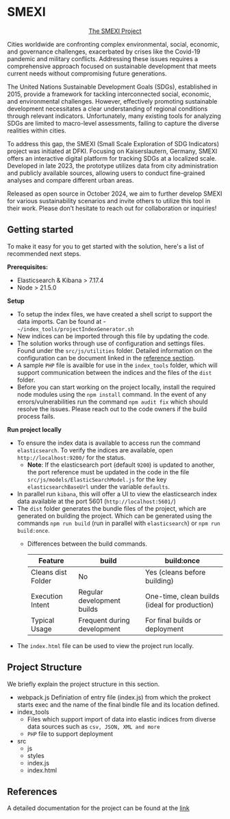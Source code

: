 # SMEXI

<div align="center">

[The SMEXI Project](https://www.dfki.uni-kl.de/~memmel/smexi/)

</div>

Cities worldwide are confronting complex environmental, social, economic, and governance challenges, exacerbated by crises like the Covid-19 pandemic and military conflicts. Addressing these issues requires a comprehensive approach focused on sustainable development that meets current needs without compromising future generations.

The United Nations Sustainable Development Goals (SDGs), established in 2015, provide a framework for tackling interconnected social, economic, and environmental challenges. However, effectively promoting sustainable development necessitates a clear understanding of regional conditions through relevant indicators. Unfortunately, many existing tools for analyzing SDGs are limited to macro-level assessments, failing to capture the diverse realities within cities.

To address this gap, the SMEXI (Small Scale Exploration of SDG Indicators) project was initiated at DFKI. Focusing on Kaiserslautern, Germany, SMEXI offers an interactive digital platform for tracking SDGs at a localized scale. Developed in late 2023, the prototype utilizes data from city administration and publicly available sources, allowing users to conduct fine-grained analyses and compare different urban areas.

Released as open source in October 2024, we aim to further develop SMEXI for various sustainability scenarios and invite others to utilize this tool in their work. Please don’t hesitate to reach out for collaboration or inquiries!

## Getting started

To make it easy for you to get started with the solution, here's a list of recommended next steps.

**Prerequisites:** 
- Elasticsearch & Kibana > 7.17.4
- Node > 21.5.0

**Setup**
- To setup the index files, we have created a shell script to support the data imports. Can be found at - `~/index_tools/projectIndexGenerator.sh`
- New indices can be imported through this file by updating the code.
- The solution works through use of configuration and settings files. Found under the `src/js/utilities` folder. Detailed information on the configuration can be document linked in the [reference section](#references).
- A sample `PHP` file is availble for use in the `index_tools` folder, which will support communication between the indices and the files of the `dist` folder.
- Before you can start working on the project locally, install the required node modules using the `npm install` command. In the event of any errors/vulnerabilities run the command `npm audit fix` which should resolve the issues. Please reach out to the code owners if the build process fails.

**Run project locally**
- To ensure the index data is available to access run the command `elasticsearch`. To verify the indices are available, open `http://localhost:9200/` for the status.
    - **Note**: If the elasticsearch port (default `9200`) is updated to another, the port reference must be updated in the code in the file `src/js/models/ElasticSearchModel.js` for the key `elasticsearchBaseUrl` under the variable `defaults`.
- In parallel run `kibana`, this will offer a UI to view the elasticsearch index data available at the port 5601 (`http://localhost:5601/`)
- The `dist` folder generates the bundle files of the project, which are generated on building the project. Which can be generated using the commands `npm run build` (run in parallel with `elasticsearch`) or `npm run build:once`. 
  - Differences between the build commands.

    | Feature                | build                            | build:once                                        |
    |------------------------|----------------------------------|--------------------------------------------------|
    | Cleans dist Folder     | No                               | Yes (cleans before building)                     |
    | Execution Intent       | Regular development builds       | One-time, clean builds (ideal for production)   |
    | Typical Usage          | Frequent during development      | For final builds or deployment                   |
- The `index.html` file can be used to view the project run locally.


## Project Structure

We briefly explain the project structure in this section.

- webpack.js 
    Definiation of entry file (index.js) from which the prokect starts exec and the name of the final bindle file and its location defined.
- index_tools
    - Files which support import of data into elastic indices from diverse data sources such as `csv, JSON, XML and more`
    - `PHP` file to support deployment
- src
    - js
    - styles 
    - index.js
    - index.html


## References

A detailed documentation for the project can be found at the [link](https://scll.dfki.de/documents/theses/2024_MA-Yeerasam.pdf)
